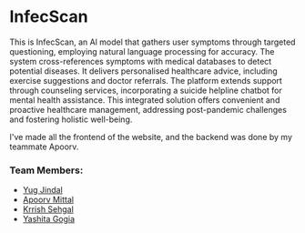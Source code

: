 # InfecScan

This is InfecScan, an Al model that gathers user symptoms through targeted questioning, employing natural language processing for accuracy. The system cross-references symptoms with medical databases to detect potential diseases. It delivers personalised healthcare advice, including exercise suggestions and doctor referrals. The platform extends support through counseling services, incorporating a suicide helpline chatbot for mental health assistance.
This integrated solution offers convenient and proactive healthcare management, addressing post-pandemic challenges and fostering holistic well-being.

I've made all the frontend of the website, and the backend was done by my teammate Apoorv.

### Team Members:
- [Yug Jindal](https://github.com/yugjindal22)
- [Apoorv Mittal](https://github.com/apoorv012)
- [Krrish Sehgal](https://github.com/kishu567)
- [Yashita Gogia](https://github.com/yag1109)

